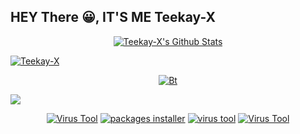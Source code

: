 ## HEY There 😀, IT'S ME Teekay-X

<p align="center">
<!--  <img alt="profile pic" width="460px" src="https://avatars1.githubusercontent.com/Teekay-X" /> -->
<!--  <img src="https://github-readme-stats.anuraghazra1.vercel.app/api/top-langs/?username=Teekay-X&hide=ruby,perl&hide_border=true" /> -->


<a href="https://">
   <img alt="Teekay-X's Github Stats" src="https://github-readme-stats.vercel.app/api?username=Teekay-X&show_icons=true&include_all_commits=true&theme=chartreuse-dark&cache_seconds=3200"/></p>
<p>
   <img align="center" src="https://github-readme-streak-stats.herokuapp.com/?user=Teekay-X&" alt="Teekay-X" />
</p>
<p align="center"><img src="https://user-images.githubusercontent.com/49580304/110318584-81067880-7fc2-11eb-8391-152d308e7f2b.gif" alt="Bt">

<a href="https://github.com/Teekay-X"><img src="https://github-readme-stats.vercel.app/api/top-langs/?username=Teekay-X&layout=compact&theme=react&hide_border=true" />
</a></p>

<p align="center">
<a href="https://github.com/Teekay-X/killerX"><img title="Virus Tool" src="https://github-readme-stats.vercel.app/api/pin/?username=Teekay-X&repo=killerX&theme=radical"></a>
<a href="https://github.com/Teekay-X/"X-basic"><img title="packages installer" src="https://github-readme-stats.vercel.app/api/pin/?username=Teekay-X&repo=killerX&theme=highcontrast"></a>
<a href="https://github.com/Teekay-X/"Wap-x"><img title="virus tool" src="https://github-readme-stats.vercel.app/api/pin/?username=Teekay-X&repo=Wap-X&theme=vision-friendly-dark"></a>
<a href="https://github.com/Teekay-X/VirusXX"><img title="Virus Tool" src="https://github-readme-stats.vercel.app/api/pin/?username=TeekayX&repo=VirusXX&theme=highcontrast"></a>
</p>

<!--

Here are some ideas to get you started
